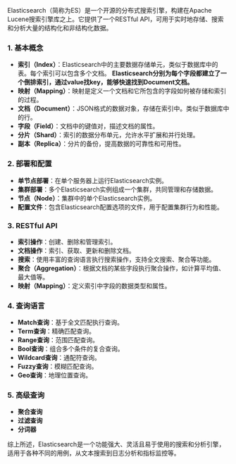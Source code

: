 Elasticsearch（简称为ES）是一个开源的分布式搜索引擎，构建在Apache Lucene搜索引擎库之上。它提供了一个RESTful API，可用于实时地存储、搜索和分析大量的结构化和非结构化数据。

### 1. 基本概念

- **索引（Index）**：Elasticsearch中的主要数据存储单元，类似于数据库中的表。每个索引可以包含多个文档。
	**Elasticsearch分别为每个字段都建立了一个倒排索引，通过value找key，能够快速找到Document文档。**
- **映射（Mapping）**：映射是定义一个文档和它所包含的字段如何被存储和索引的过程。
- **文档（Document）**：JSON格式的数据对象，存储在索引中。类似于数据库中的行。
- **字段（Field）**：文档中的键值对，描述文档的属性。
- **分片（Shard）**：索引的数据分布单元，允许水平扩展和并行处理。
- **副本（Replica）**：分片的备份，提高数据的可靠性和可用性。

### 2. 部署和配置

- **单节点部署**：在单个服务器上运行Elasticsearch实例。
- **集群部署**：多个Elasticsearch实例组成一个集群，共同管理和存储数据。
- **节点（Node）**：集群中的单个Elasticsearch实例。
- **配置文件**：包含Elasticsearch配置选项的文件，用于配置集群行为和性能。

### 3. RESTful API

- **索引操作**：创建、删除和管理索引。
- **文档操作**：索引、获取、更新和删除文档。
- **搜索**：使用丰富的查询语言执行搜索操作，支持全文搜索、聚合等功能。
- **聚合（Aggregation）**：根据文档的某些字段执行聚合操作，如计算平均值、最大值等。
- **映射（Mapping）**：定义索引中字段的数据类型和属性。

### 4. 查询语言

- **Match查询**：基于全文匹配执行查询。
- **Term查询**：精确匹配查询。
- **Range查询**：范围匹配查询。
- **Bool查询**：组合多个条件的复合查询。
- **Wildcard查询**：通配符查询。
- **Fuzzy查询**：模糊匹配查询。
- **Geo查询**：地理位置查询。
### 5. 高级查询
- **聚合查询**
- **过滤查询**
- **分词器**

综上所述，Elasticsearch是一个功能强大、灵活且易于使用的搜索和分析引擎，适用于各种不同的用例，从文本搜索到日志分析和指标监控等。